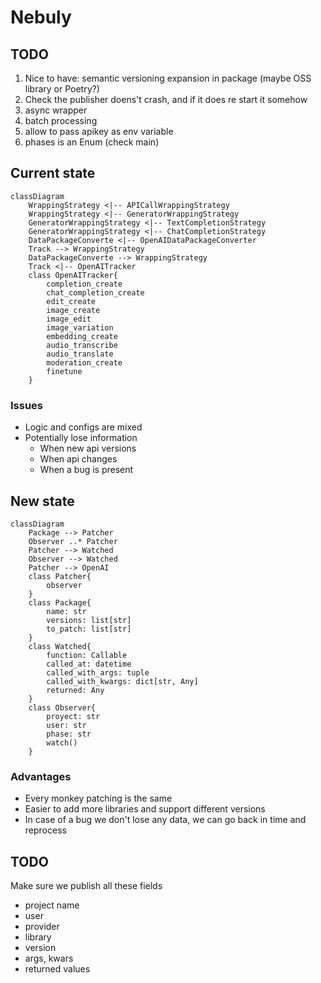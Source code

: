# Nebuly

## TODO

1. Nice to have: semantic versioning expansion in package (maybe OSS library or Poetry?)
1. Check the publisher doens't crash, and if it does re start it somehow
1. async wrapper
1. batch processing
1. allow to pass apikey as env variable
1. phases is an Enum (check main)


## Current state

```mermaid
classDiagram
    WrappingStrategy <|-- APICallWrappingStrategy
    WrappingStrategy <|-- GeneratorWrappingStrategy
    GeneratorWrappingStrategy <|-- TextCompletionStrategy
    GeneratorWrappingStrategy <|-- ChatCompletionStrategy
    DataPackageConverte <|-- OpenAIDataPackageConverter
    Track --> WrappingStrategy
    DataPackageConverte --> WrappingStrategy
    Track <|-- OpenAITracker
    class OpenAITracker{
        completion_create
        chat_completion_create
        edit_create
        image_create
        image_edit
        image_variation
        embedding_create
        audio_transcribe
        audio_translate
        moderation_create
        finetune
    }
```

### Issues

- Logic and configs are mixed
- Potentially lose information
    - When new api versions
    - When api changes
    - When a bug is present


## New state

```mermaid
classDiagram
    Package --> Patcher
    Observer ..* Patcher
    Patcher --> Watched
    Observer --> Watched
    Patcher --> OpenAI
    class Patcher{
        observer
    }
    class Package{
        name: str
        versions: list[str]
        to_patch: list[str]
    }
    class Watched{
        function: Callable
        called_at: datetime
        called_with_args: tuple
        called_with_kwargs: dict[str, Any]
        returned: Any
    }
    class Observer{
        proyect: str
        user: str
        phase: str
        watch()
    }
```

### Advantages

- Every monkey patching is the same
- Easier to add more libraries and support different versions
- In case of a bug we don't lose any data, we can go back in time and reprocess


## TODO

Make sure we publish all these fields

- project name
- user
- provider
- library
- version
- args, kwars
- returned values
